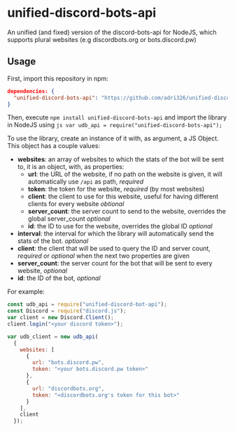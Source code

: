 # unified-discord-bots-api
An unified (and fixed) version of the discord-bots-api for NodeJS, which supports plural websites (e.g discordbots.org or bots.discord.pw)


## Usage

First, import this repository in npm:
```json
dependencies: {
  "unified-discord-bots-api": "https://github.com/adri326/unified-discord-bots-api.git"
}
```

Then, execute `npm install unified-discord-bots-api` and import the library in NodeJS using ```js
var udb_api = require("unified-discord-bots-api");```

To use the library, create an instance of it with, as argument, a JS Object. This object has a couple values:

* **websites**: an array of websites to which the stats of the bot will be sent to, it is an object, with, as properties:
  * **url**: the URL of the website, if no path on the website is given, it will automatically use `/api` as path, *required*
  * **token**: the token for the website, *required* (by most websites)
  * **client**: the client to use for this website, useful for having different clients for every website *obtional*
  * **server_count**: the server count to send to the website, overrides the global server_count *optional*
  * **id**: the ID to use for the website, overrides the global ID *optional*
* **interval**: the interval for which the library will automatically send the stats of the bot. *optional*
* **client**: the client that will be used to query the ID and server count, *required* or *optional* when the next two properties are given
* **server_count**: the server count for the bot that will be sent to every website, *optional*
* **id**: the ID of the bot, *optional*

For example:
```js
const udb_api = require("unified-discord-bot-api");
const Discord = require("discord.js");
var client = new Discord.Client();
client.login("<your discord token>");

var udb_client = new udb_api(
  {
    websites: [
      {
        url: "bots.discord.pw",
        token: "<your bots.discord.pw token>"
      },
      {
        url: "discordbots.org",
        token: "<discordbots.org's token for this bot>"
      }
    ],
    client
  });
```
